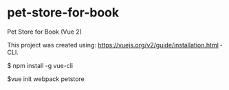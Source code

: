 # pet-store-for-book
Pet Store for Book (Vue 2)

This project was created using: https://vuejs.org/v2/guide/installation.html ­ CLI.

$ npm install -g vue-cli

$vue init webpack petstore